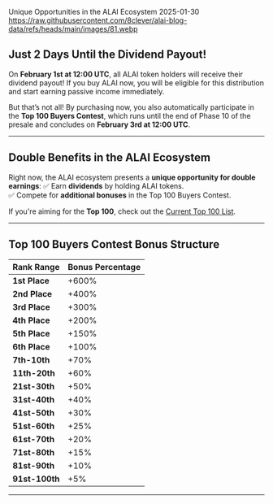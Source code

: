 Unique Opportunities in the ALAI Ecosystem
2025-01-30
https://raw.githubusercontent.com/8clever/alai-blog-data/refs/heads/main/images/81.webp

## Just 2 Days Until the Dividend Payout!

On **February 1st at 12:00 UTC**, all ALAI token holders will receive their dividend payout! If you buy ALAI now, you will be eligible for this distribution and start earning passive income immediately.

But that’s not all! By purchasing now, you also automatically participate in the **Top 100 Buyers Contest**, which runs until the end of Phase 10 of the presale and concludes on **February 3rd at 12:00 UTC**.

---

## Double Benefits in the ALAI Ecosystem

Right now, the ALAI ecosystem presents a **unique opportunity for double earnings**:
✅ Earn **dividends** by holding ALAI tokens.  
✅ Compete for **additional bonuses** in the Top 100 Buyers Contest.  

If you're aiming for the **Top 100**, check out the [Current Top 100 List](https://docs.google.com/spreadsheets/d/1eqRySZVxKXsTMyilqCQi5QATlq1OLXhCqDO2XgHEKZo/edit?gid=0#gid=0).

---

## Top 100 Buyers Contest Bonus Structure

| Rank Range     | Bonus Percentage |
|----------------|------------------|
| **1st Place**  | +600%            |
| **2nd Place**  | +400%            |
| **3rd Place**  | +300%            |
| **4th Place**  | +200%            |
| **5th Place**  | +150%            |
| **6th Place**  | +100%            |
| **7th-10th**   | +70%             |
| **11th-20th**  | +60%             |
| **21st-30th**  | +50%             |
| **31st-40th**  | +40%             |
| **41st-50th**  | +30%             |
| **51st-60th**  | +25%             |
| **61st-70th**  | +20%             |
| **71st-80th**  | +15%             |
| **81st-90th**  | +10%             |
| **91st-100th** | +5%              |

---
